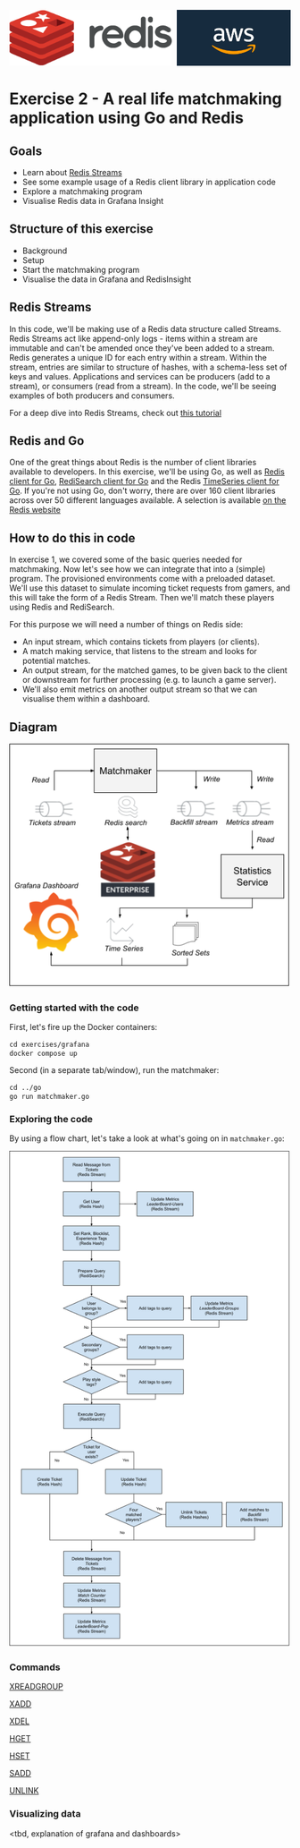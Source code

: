 <img src="../img/redis-logo-full-color-rgb.png" height=100/><img align="right" src="../img/aws-logo-1.jpeg" height=100 />

# Exercise 2 - A real life matchmaking application using Go and Redis

## Goals
* Learn about [Redis Streams](https://redis.io/docs/data-types/streams-tutorial/)
* See some example usage of a Redis client library in application code
* Explore a matchmaking program
* Visualise Redis data in Grafana Insight

## Structure of this exercise
* Background
* Setup
* Start the matchmaking program
* Visualise the data in Grafana and RedisInsight

## Redis Streams

In this code, we'll be making use of a Redis data structure called Streams. Redis Streams act like append-only logs - items within a stream are immutable and can't be amended once they've been added to a stream. Redis generates a unique ID for each entry within a stream. Within the stream, entries are similar to structure of hashes, with a schema-less set of keys and values. Applications and services can be producers (add to a stream), or consumers (read from a stream). In the code, we'll be seeing examples of both producers and consumers.

For a deep dive into Redis Streams, check out [this tutorial](https://redis.io/docs/data-types/streams-tutorial/)

## Redis and Go

One of the great things about Redis is the number of client libraries available to developers. In this exercise, we'll be using Go, as well as [Redis client for Go](https://github.com/go-redis/redis), [RediSearch client for Go](https://github.com/RediSearch/redisearch-go) and the Redis [TimeSeries client for Go](https://github.com/go-redis/redis). If you're not using Go, don't worry, there are over 160 client libraries across over 50 different languages available. A selection is available [on the Redis website](https://redis.io/docs/clients/)

## How to do this in code

In exercise 1, we covered some of the basic queries needed for matchmaking. Now let's see how we can integrate that into a (simple) program. The provisioned environments come with a preloaded dataset. We'll use this dataset to simulate incoming ticket requests from gamers, and this will take the form of a Redis Stream.
Then we'll match these players using Redis and RediSearch.

For this purpose we will need a number of things on Redis side: 

- An input stream, which contains tickets from players (or clients).
- A match making service, that listens to the stream and looks for potential matches.
- An output stream, for the matched games, to be given back to the client or downstream for further processing (e.g. to launch a game server). 
- We'll also emit metrics on another output stream so that we can visualise them within a dashboard.

## Diagram

![Diagram of matchmaker](/img/diagram.png)

### Getting started with the code
First, let's fire up the Docker containers:
```
cd exercises/grafana
docker compose up
```
Second (in a separate tab/window), run the matchmaker:
```
cd ../go
go run matchmaker.go
```

### Exploring the code

By using a flow chart, let's take a look at what's going on in `matchmaker.go`:

![Diagram of matchmaker](/img/matchmaker-flow-diagram.png)

### Commands

[XREADGROUP](https://redis.io/commands/xreadgroup/)

[XADD](https://redis.io/commands/xadd/)

[XDEL](https://redis.io/commands/xdel/)

[HGET](https://redis.io/commands/hget/)

[HSET](https://redis.io/commands/hset/)

[SADD](https://redis.io/commands/sadd/)

[UNLINK](https://redis.io/commands/unlink/)

### Visualizing data
<tbd, explanation of grafana and dashboards>